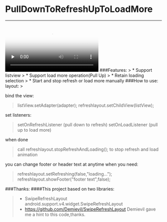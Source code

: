 # PullDownToRefreshUpToLoadMore

------
<video id="video" controls="" preload="none" poster="http://media.w3.org/2010/05/sintel/poster.png">
      <source id="mp4" src="https://github.com/LiuTaw/PullDownToRefreshUpToLoadMore/raw/master/demo.mp4" type="video/mp4">
      <p>Your user agent does not support the HTML5 Video element.</p>
    </video>
###Features:
> * Support listview
> * Support load more operation(Pull Up)
> * Retain loading selection
> * Start and stop refresh or load more manually
###How to use:
layout:
> <com.liutaw.pulldowntorefreshuptoloadmore.RefreshLayout
       android:id="@+id/refreshlayout"
       android:layout_width="match_parent"
       android:layout_height="match_parent">
       <ListView
           android:id="@+id/listview"
           android:layout_width="match_parent"
           android:layout_height="wrap_content">
       </ListView>
   </com.liutaw.pulldowntorefreshuptoloadmore.RefreshLayout>
   
bind the view:
>listView.setAdapter(adapter);
        refreshlayout.setChildView(listView);

set listeners:
>setOnRefreshListener (pull down to refresh)
setOnLoadListener (pull up to load more)

when done
>call  refreshlayout.stopRefreshAndLoading(); to stop refresh and load animation

you can change footer or header text at anytime when you need:
>refreshlayout.setRefreshing(false,"loading...");
refreshlayout.showFooter("footer text",false);


###Thanks:
####This project based on two libraries:
> * SwipeRefreshLayout
 android.support.v4.widget.SwipeRefreshLayout
> * https://github.com/Demievil/SwipeRefreshLayout Demievil gave me a hint to this code,thanks.
